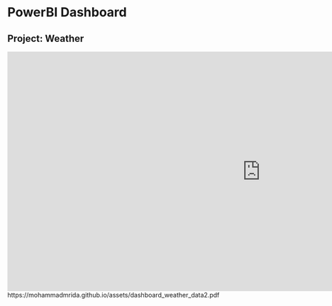 # PowerBI Dashboard
## Project: Weather

<iframe title="Bootcamp_training_dashboard_weather" width="1140" height="541.25" src="https://app.powerbi.com/reportEmbed?reportId=1381573d-b648-43ef-9294-aef743f9741b&autoAuth=true&ctid=6efd0f20-57c8-4447-b53f-00d4992ca50b" frameborder="0" allowFullScreen="true"></iframe>
https://mohammadmrida.github.io/assets/dashboard_weather_data2.pdf
 

